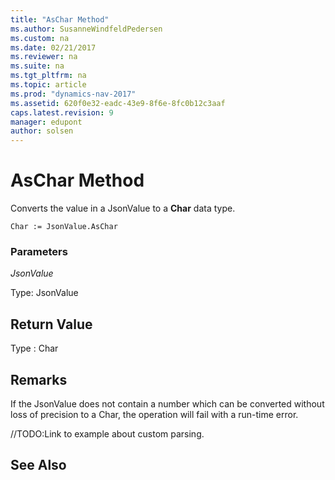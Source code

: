 ```yaml
---
title: "AsChar Method"
ms.author: SusanneWindfeldPedersen
ms.custom: na
ms.date: 02/21/2017
ms.reviewer: na
ms.suite: na
ms.tgt_pltfrm: na
ms.topic: article
ms.prod: "dynamics-nav-2017"
ms.assetid: 620f0e32-eadc-43e9-8f6e-8fc0b12c3aaf
caps.latest.revision: 9
manager: edupont
author: solsen
---
```


# AsChar Method

Converts the value in a JsonValue to a **Char** data type.

```
Char := JsonValue.AsChar
```
### Parameters
*JsonValue*

Type: JsonValue

## Return Value
Type : Char

## Remarks
If the JsonValue does not contain a number which can be converted without loss of precision to a Char, the operation will fail with a run-time error. 

//TODO:Link to example about custom parsing.

## See Also

